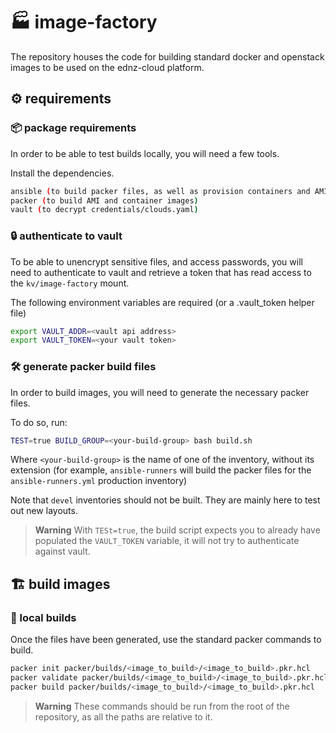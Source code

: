 # 🏭 image-factory

The repository houses the code for building standard docker and openstack images to be used on the ednz-cloud platform.

## ⚙ requirements

### 📦 package requirements

In order to be able to test builds locally, you will need a few tools.

Install the dependencies.
```bash
ansible (to build packer files, as well as provision containers and AMIs)
packer (to build AMI and container images)
vault (to decrypt credentials/clouds.yaml)
```

### :lock: authenticate to vault

To be able to unencrypt sensitive files, and access passwords, you will need to authenticate to vault and retrieve a token that has read access to the `kv/image-factory` mount.

The following environment variables are required (or a .vault_token helper file)
```bash
export VAULT_ADDR=<vault api address>
export VAULT_TOKEN=<your vault token>
```

### 🛠 generate packer build files

In order to build images, you will need to generate the necessary packer files.

To do so, run:
```bash
TEST=true BUILD_GROUP=<your-build-group> bash build.sh
```
Where `<your-build-group>` is the name of one of the inventory, without its extension (for example, `ansible-runners` will build the packer files for the `ansible-runners.yml` production inventory)

Note that `devel` inventories should not be built. They are mainly here to test out new layouts.

> **Warning**
> With `TESt=true`, the build script expects you to already have populated the `VAULT_TOKEN` variable, it will not try to authenticate against vault.

## 🏗 build images

### 🏡 local builds

Once the files have been generated, use the standard packer commands to build.
```bash
packer init packer/builds/<image_to_build>/<image_to_build>.pkr.hcl
packer validate packer/builds/<image_to_build>/<image_to_build>.pkr.hcl
packer build packer/builds/<image_to_build>/<image_to_build>.pkr.hcl
```

> **Warning**
> These commands should be run from the root of the repository, as all the paths are relative to it.
